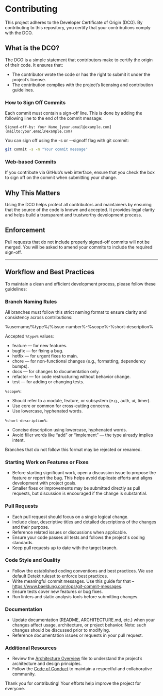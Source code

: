 # Contributing

This project adheres to the Developer Certificate of Origin (DCO). By contributing to this repository, you certify that
your contributions comply with the DCO.

## What is the DCO?

The DCO is a simple statement that contributors make to certify the origin of their code. It ensures that:

* The contributor wrote the code or has the right to submit it under the project’s license.
* The contribution complies with the project’s licensing and contribution guidelines.

### How to Sign Off Commits

Each commit must contain a sign-off line. This is done by adding the following line to the end of the commit message:

```
Signed-off-by: Your Name [your.email@example.com](mailto:your.email@example.com)
```

You can sign off using the -s or --signoff flag with git commit:

```bash
git commit -s -m "Your commit message"
```

### Web-based Commits

If you contribute via GitHub’s web interface, ensure that you check the box to sign off on the commit when submitting
your change.

## Why This Matters

Using the DCO helps protect all contributors and maintainers by ensuring that the source of the code is known and
accepted. It provides legal clarity and helps build a transparent and trustworthy development process.

## Enforcement

Pull requests that do not include properly signed-off commits will not be merged. You will be asked to amend your
commits to include the required sign-off.

---

## Workflow and Best Practices

To maintain a clean and efficient development process, please follow these guidelines:

### Branch Naming Rules

All branches must follow this strict naming format to ensure clarity and consistency across contributions:

%username/%type%/%issue-number%-%scope%-%short-description%

Accepted `%type%` values:

* feature — for new features.
* bugfix — for fixing a bug.
* hotfix — for urgent fixes to main.
* chore — for non-functional changes (e.g., formatting, dependency bumps).
* docs — for changes to documentation only.
* refactor — for code restructuring without behavior change.
* test — for adding or changing tests.

`%scope%`:

* Should refer to a module, feature, or subsystem (e.g., auth, ui, timer).
* Use core or common for cross-cutting concerns.
* Use lowercase, hyphenated words.

`%short-description%`:

* Concise description using lowercase, hyphenated words.
* Avoid filler words like “add” or “implement” — the type already implies intent.

Branches that do not follow this format may be rejected or renamed.

### Starting Work on Features or Fixes

* Before starting significant work, open a discussion issue to propose the feature or report the bug. This helps avoid
  duplicate efforts and aligns development with project goals.
* Smaller fixes or improvements may be submitted directly as pull requests, but discussion is encouraged if the change
  is substantial.

### Pull Requests

* Each pull request should focus on a single logical change.
* Include clear, descriptive titles and detailed descriptions of the changes and their purpose.
* Reference related issues or discussions when applicable.
* Ensure your code passes all tests and follows the project's coding standards.
* Keep pull requests up to date with the target branch.

### Code Style and Quality

* Follow the established coding conventions and best practices. We use default Detekt ruleset to enforce best practices.
* Write meaningful commit messages. Use this guide for that – https://www.baeldung.com/ops/git-commit-messages.
* Ensure tests cover new features or bug fixes.
* Run linters and static analysis tools before submitting changes.

### Documentation

* Update documentation (README, ARCHITECTURE.md, etc.) when your changes affect usage, architecture, or project
  behavior. Note: such changes should be discussed prior to modifying.
* Reference documentation issues or requests in your pull request.

### Additional Resources

* Review the [Architecture Overview](ARCHITECTURE.md) file to understand the project’s architecture and design
  principles.
* Follow the [Code of Conduct](CODE_OF_CONDUCT.md) to maintain a respectful and collaborative community.

Thank you for contributing! Your efforts help improve the project for everyone.
